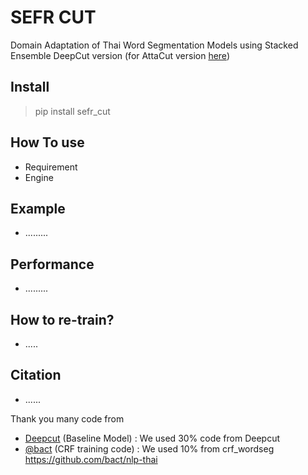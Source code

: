 # SEFR CUT
Domain Adaptation of Thai Word Segmentation Models using Stacked Ensemble
DeepCut version (for AttaCut version [here](.........))

## Install

> pip install sefr_cut

## How To use
- Requirement
- Engine

## Example
- .........

## Performance
- .........

## How to re-train?
- .....

## Citation
- ......

Thank you many code from

- [Deepcut](https://github.com/rkcosmos/deepcut) (Baseline Model) : We used 30% code from Deepcut
- [@bact](https://github.com/bact) (CRF training code) : We used 10% from crf_wordseg https://github.com/bact/nlp-thai


